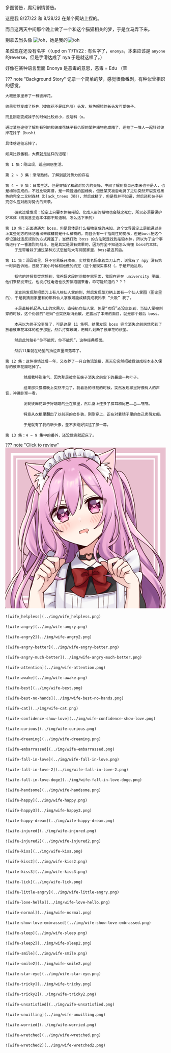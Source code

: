 
多图警告，魔幻剧情警告。

这是我 8/27/22 和 8/28/22 在某个网站上捏的。

而且这两天中间那个晚上做了一个和这个猫猫相关的梦，于是立马弄下来。

别拿去当头像 ![/oh](https://啧.tk/oh)，她是我的![/oh](https://啧.tk/oh)

虽然现在还没有名字（（upd on 11/11/22 : 有名字了，`enonya`，本来应该是 `anyone` 的reverse，但是手滑达成了 nya 于是就这样了。）

好像在某种语言里面 Enonya 是恶毒的意思，恶毒 = Edu （草

??? note "Background Story"
	记录一个简单的梦，感觉很像番剧，有种似曾相识的感觉。
	
	大概是家里养了一株彼岸花。
	
	结果突然变成了粉色（彼岸花不是红色吗）头发，粉色眼镜的长头发可爱妹子。
	
	而且刚刚变成妹子的时候比较娇小，没啥料（x。
	
	通过某些途径了解到有别的和彼岸花妹子有仇恨的某种植物也成精了，还拉了一堆人一起针对彼岸花妹子（bushi
	
	具体啥途径忘掉了。
	
	如果比做番剧，大概就是这样的进程：
	
	第 1 集：刚出现，适应同居生活。
	
	第 2 ~ 3 集：渐渐熟络，了解到敌对势力的存在
	
	第 4 ~ 9 集：日常生活，但是穿插了和敌对势力的交锋，中间了解到我自己本来也不是人，也是植物变成的，不过比较离谱，是一颗普通的国槐树，但是某天被雷电劈了之后突然开裂变成黑色的完全二叉树森林（black_trees（笑）），然后成精了，但是我并不知道，然后还和妹子研究怎么应对敌对势力的来袭。
	
		研究过后发现：设定上只要本体被摧毁，化成人形的植物也会随之死亡，所以必须要保护好本体（而我甚至连本体都不知道啊，怎么活下来的）
	
	第 10 集：正面遭遇大 boss，但是具体是什么植物变成的未知，这个世界设定上是能通过身上某些地方的标记看出来成精前是什么植物的，而且会有一个指向性的提示，但是boss把这个标记通过违反规则的方式掩盖了，当然打败 boss 的方法就是找到摧毁本体，所以为了这个事情进行了一番激烈的战斗，但是其实是没有效果的，因为完全不知道怎么搞懂 boss的本体。
		于是带着妹子通过某种方式您给陆大有润回家里，boss紧追其后。
		
	第 11 集：润回家里，好不容易躲开攻击，突然我老妈拿着菜刀上门，说我有了 npy 没有第一时间告诉她，违反了我小时候和她做的约定（这个是现实素材（，于是开始乱砍。
	
		抵抗的时候我突然想到，我爸妈这段时间都在家里面，我现在还在 university 里面，他们来都没来过，也没打过电话也没安插跑腿来看，咋可能知道的？？？
		
		无意间发现那把菜刀上有几根仙人掌的刺，然后发现菜刀柄上面有一个仙人掌图（图论里的），于是我猜测家里有的那株仙人掌很可能成精变成我妈来 “头吸” 我了。
		
		于是直接抓起茶几上的水果刀，直接扔向仙人掌，但是“老妈”还没意识到，当仙人掌被刺穿的时候，这个伪装的“老妈”也突然烟消云散，还露出了本来的面目，就是那个最后 boss。
		
		本来以为终于没事情了，可是这是 11 集啊，结果发现 boss 完全消失之前居然爬到了放着彼岸花本体的柜子那里，然后打穿玻璃，用碎片划断了彼岸花的根茎。
		
		然后此时脑补“你不能死，你不能死”，这种经典场面。
		
		然后11集就在绝望的抽泣声里面落幕了。
		
	第 12 集：这件事情过后一年，又收养了一只白色流浪猫，某天它突然把被我做成标本永久保存的彼岸花瓣吃掉了。
	
			然后我特别生气，因为那是彼岸花妹子消失之前留下的最后一片叶子。
			
			结果那只猫猫晚上突然不见了，我着急的寻找的时候，突然发现家里好像有人的声音，冲进卧室一看。
			
			发现彼岸花妹子好端端的坐在那里，然后身上还多了猫耳和尾巴……🤤……嘿嘿。
			
			特意从衣柜里翻出了以前买的女仆装，刚刚穿上，正在对着镜子里的自己卖萌发痴。
			
			于是就有了我的新头像，差不多刚好描述了那一幕。
			
	第 13 集：4 ~ 9 集中的番外，还没做完就起床了。	

??? note "Click to review"
	![wife](../img/wife.png)
	
	![wife_helpless](../img/wife_helpless.png)
	
	![wife-angry](../img/wife-angry.png)
	
	![wife-angry2](../img/wife-angry2.png)
	
	![wife-angry-better](../img/wife-angry-better.png)
	
	![wife-angry-much-better](../img/wife-angry-much-better.png)
	
	![wife-attention](../img/wife-attention.png)
	
	![wife-awake](../img/wife-awake.png)
	
	![wife-best](../img/wife-best.png)
	
	![wife-best-no-hands](../img/wife-best-no-hands.png)
	
	![wife-cat](../img/wife-cat.png)
	
	![wife-confidence-show-love](../img/wife-confidence-show-love.png)
	
	![wife-curious](../img/wife-curious.png)
	
	![wife-dreaming](../img/wife-dreaming.png)
	
	![wife-embarrassed](../img/wife-embarrassed.png)
	
	![wife-fall-in-love](../img/wife-fall-in-love.png)
	
	![wife-fall-in-love-2](../img/wife-fall-in-love-2.png)
	
	![wife-fall-in-love-doge](../img/wife-fall-in-love-doge.png)
	
	![wife-handsome](../img/wife-handsome.png)
	
	![wife-happy](../img/wife-happy.png)
	
	![wife-happy3](../img/wife-happy3.png)
	
	![wife-happy-dream](../img/wife-happy-dream.png)
	
	![wife-injured](../img/wife-injured.png)
	
	![wife-injured2](../img/wife-injured2.png)
	
	![wife-kiss](../img/wife-kiss.png)
	
	![wife-kiss2](../img/wife-kiss2.png)
	
	![wife-kiss3](../img/wife-kiss3.png)
	
	![wife-lick](../img/wife-lick.png)
	
	![wife-little-angry](../img/wife-little-angry.png)
	
	![wife-love-hello](../img/wife-love-hello.png)
	
	![wife-normal](../img/wife-normal.png)
	
	![wife-show-love-embrassed](../img/wife-show-love-embrassed.png)
	
	![wife-sleep](../img/wife-sleep.png)
	
	![wife-sleep2](../img/wife-sleep2.png)
	
	![wife-smile](../img/wife-smile.png)
	
	![wife-smile2](../img/wife-smile2.png)
	
	![wife-star-eye](../img/wife-star-eye.png)
	
	![wife-tricky](../img/wife-tricky.png)
	
	![wife-tricky2](../img/wife-tricky2.png)
	
	![wife-unsatisfied](../img/wife-unsatisfied.png)
	
	![wife-unwilling](../img/wife-unwilling.png)
	
	![wife-worried](../img/wife-worried.png)
	
	![wife-wretched](../img/wife-wretched.png)
	
	![wife-wretched2](../img/wife-wretched2.png)
